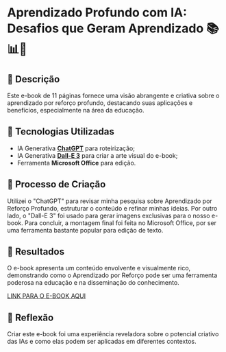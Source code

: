 # Aprendizado Profundo com IA: Desafios que Geram Aprendizado 📚📊🤖

## 📒 Descrição
Este e-book de 11 páginas fornece uma visão abrangente e criativa sobre o aprendizado por reforço profundo, destacando suas aplicações e benefícios, especialmente na área da educação.

## 🤖 Tecnologias Utilizadas
- IA Generativa **[ChatGPT](https://chat.openai.com)** para roteirização;
- IA Generativa **[Dall-E 3](https://openai.com/index/dall-e-3/)** para criar a arte visual do e-book;
- Ferramenta **Microsoft Office** para edição.

## 🧐 Processo de Criação
Utilizei o "ChatGPT" para revisar minha pesquisa sobre Aprendizado por Reforço Profundo, estruturar o conteúdo e refinar minhas ideias. Por outro lado, o "Dall-E 3" foi usado para gerar imagens exclusivas para o nosso e-book. Para concluir, a montagem final foi feita no Microsoft Office, por ser uma ferramenta bastante popular para edição de texto.

## 🚀 Resultados
O e-book apresenta um conteúdo envolvente e visualmente rico, demonstrando como o Aprendizado por Reforço pode ser uma ferramenta poderosa na educação e na disseminação do conhecimento.

[LINK PARA O E-BOOK AQUI](https://github.com/BrunoFMenezes/lab-natty-or-not/blob/main/exemplos/Ebook%20-%20Aprendizado%20por%20Refor%C3%A7o%20Profundo.pdf)

## 💭 Reflexão
Criar este e-book foi uma experiência reveladora sobre o potencial criativo das IAs e como elas podem ser aplicadas em diferentes contextos.
